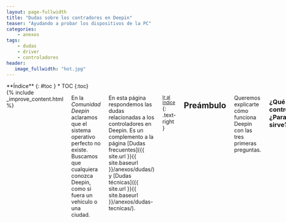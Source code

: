 ```yaml
---
layout: page-fullwidth
title: "Dudas sobre los contradores en Deepin"
teaser: "Ayudando a probar los dispositivos de la PC"
categories:
    - anexos
tags:
    - dudas
    - driver
    - controladores
header:
   image_fullwidth: "hot.jpg"
---
```

<div class="row">
<div class="medium-4 medium-push-8 columns" markdown="1">
<div class="panel radius" markdown="1">
**Índice**
{: #toc }
*  TOC
{:toc}
</div>
</div><!-- /.medium-4.columns -->

<div class="medium-8 medium-pull-4 columns" markdown="1">
{% include _improve_content.html %}

En la *Comunidad Deepin* aclaramos que el sistema operativo  perfecto no existe. Buscamos que cualquiera conozca Deepin, como si fuera un vehículo o una ciudad.

En esta página respondemos las dudas relacionadas a los controladores en Deepin. Es un complemento a la página [Dudas frecuentes]({{ site.url }}{{ site.baseurl }}/anexos/dudas/) y [Dudas técnicas]({{ site.url }}{{ site.baseurl }}/anexos/dudas-tecnicas/).

<small markdown="1">[Ir al índice](#toc)</small>
{: .text-right }

## Preámbulo
Queremos explicarte cómo funciona Deepin con las tres primeras preguntas.
### ¿Qué es un controlador? ¿Para qué sirve?

Un controlador (también "driver" o "rutina") es un software encargado de enviar y recibir información del dispositivo y es el intermediario del sistema operativo.

<div class="flex-video">
        <iframe width="1280" height="720" src="//www.youtube.com/embed/d5BQwOowSiA" frameborder="0" allowfullscreen></iframe>
</div>

<small markdown="1">[Ir al índice](#toc)</small>
{: .text-right }

### ¿Qué dispositivos puede cubrir el controlador?
Varios:

* Tarjetas gráficas
* Placa madre o Motherboard
* Lectora de disco
* Impresoras
* Micrófonos
* Altavoces o parlantes
* Y muchos más...

<small markdown="1">[Ir al índice](#toc)</small>
{: .text-right }

### ¿Qué puede proveer el controlador?
El núcleo Linux o la aplicación correspondiente.

## Problemas con los controladores
### ¿Es posible usar el controlador propietario de la tarjeta gráfica?
Sí. Algunos paquetes para optimizar la tarjeta gráfica de NVidia, por ejemplo, está disponible por separado. Visita [está página para conocer los controladores exclusivos disponibles]({{ site.url }}/manual/videocard/).

<small markdown="1">[Ir al índice](#toc)</small>
{: .text-right }

### ¿Cómo arreglar la tarjeta inalámbrica o Wifi?
Por defecto, la conexión inalámbrica está actividada en Laptops y dispositivos tipo "rompe muros". Si tienes problemas, [este tip te sirve para encontrar una solución a la conectividad WiFi]({{ site.url }}/tips/wififix/).

<small markdown="1">[Ir al índice](#toc)</small>
{: .text-right }

## Seguimos creciendo

No olvides que estamos en [en Github](https://github.com/comunidad-deepin/comunidad-deepin.github.io).

{% include _improve_content.html %}

</div><!-- /.medium-8.columns -->
</div><!-- /.row -->
